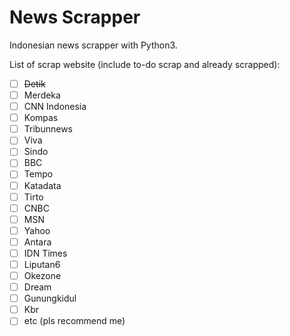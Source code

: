 # News Scrapper

Indonesian news scrapper with Python3.

List of scrap website (include to-do scrap and already scrapped):

- [ ] ~~Detik~~
- [ ] Merdeka
- [ ] CNN Indonesia
- [ ] Kompas
- [ ] Tribunnews
- [ ] Viva
- [ ] Sindo
- [ ] BBC
- [ ] Tempo
- [ ] Katadata
- [ ] Tirto
- [ ] CNBC
- [ ] MSN
- [ ] Yahoo
- [ ] Antara
- [ ] IDN Times
- [ ] Liputan6
- [ ] Okezone
- [ ] Dream
- [ ] Gunungkidul
- [ ] Kbr
- [ ] etc (pls recommend me)
